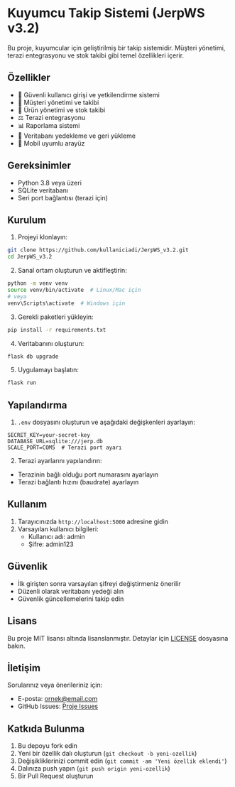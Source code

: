 # Kuyumcu Takip Sistemi (JerpWS v3.2)

Bu proje, kuyumcular için geliştirilmiş bir takip sistemidir. Müşteri yönetimi, terazi entegrasyonu ve stok takibi gibi temel özellikleri içerir.

## Özellikler

- 🔐 Güvenli kullanıcı girişi ve yetkilendirme sistemi
- 👥 Müşteri yönetimi ve takibi
- 💍 Ürün yönetimi ve stok takibi
- ⚖️ Terazi entegrasyonu
- 📊 Raporlama sistemi
- 🔄 Veritabanı yedekleme ve geri yükleme
- 📱 Mobil uyumlu arayüz

## Gereksinimler

- Python 3.8 veya üzeri
- SQLite veritabanı
- Seri port bağlantısı (terazi için)

## Kurulum

1. Projeyi klonlayın:
```bash
git clone https://github.com/kullaniciadi/JerpWS_v3.2.git
cd JerpWS_v3.2
```

2. Sanal ortam oluşturun ve aktifleştirin:
```bash
python -m venv venv
source venv/bin/activate  # Linux/Mac için
# veya
venv\Scripts\activate  # Windows için
```

3. Gerekli paketleri yükleyin:
```bash
pip install -r requirements.txt
```

4. Veritabanını oluşturun:
```bash
flask db upgrade
```

5. Uygulamayı başlatın:
```bash
flask run
```

## Yapılandırma

1. `.env` dosyasını oluşturun ve aşağıdaki değişkenleri ayarlayın:
```
SECRET_KEY=your-secret-key
DATABASE_URL=sqlite:///jerp.db
SCALE_PORT=COM5  # Terazi port ayarı
```

2. Terazi ayarlarını yapılandırın:
- Terazinin bağlı olduğu port numarasını ayarlayın
- Terazi bağlantı hızını (baudrate) ayarlayın

## Kullanım

1. Tarayıcınızda `http://localhost:5000` adresine gidin
2. Varsayılan kullanıcı bilgileri:
   - Kullanıcı adı: admin
   - Şifre: admin123

## Güvenlik

- İlk girişten sonra varsayılan şifreyi değiştirmeniz önerilir
- Düzenli olarak veritabanı yedeği alın
- Güvenlik güncellemelerini takip edin

## Lisans

Bu proje MIT lisansı altında lisanslanmıştır. Detaylar için [LICENSE](LICENSE) dosyasına bakın.

## İletişim

Sorularınız veya önerileriniz için:
- E-posta: ornek@email.com
- GitHub Issues: [Proje Issues](https://github.com/kullaniciadi/JerpWS_v3.2/issues)

## Katkıda Bulunma

1. Bu depoyu fork edin
2. Yeni bir özellik dalı oluşturun (`git checkout -b yeni-ozellik`)
3. Değişikliklerinizi commit edin (`git commit -am 'Yeni özellik eklendi'`)
4. Dalınıza push yapın (`git push origin yeni-ozellik`)
5. Bir Pull Request oluşturun
